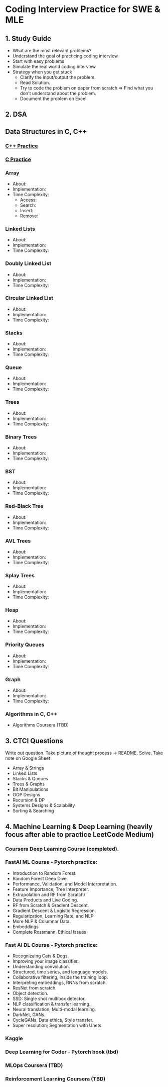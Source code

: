 # Coding Interview Practice for SWE & MLE

## 1. Study Guide

- What are the most relevant problems?
- Understand the goal of practicing coding interview
- Start with easy problems
- Simulate the real world coding interview
- Strategy when you get stuck
  - Clarify the input/output the problem.
  - Read Solution.
  - Try to code the problem on paper from scratch => Find what you don't understand about the problem.
  - Document the problem on Excel.

## 2. DSA

## Data Structures in C, C++

### [C++ Practice](https://github.com/mnguyen0226/coding-interview-swe-ml/tree/main/src/practices/cpp)

### [C Practice](https://github.com/mnguyen0226/coding-interview-swe-ml/tree/main/src/practices/c)

### Array

- About:
- Implementation:
- Time Complexity:
  - Access:
  - Search:
  - Insert:
  - Remove:

### Linked Lists

- About:
- Implementation:
- Time Complexity:

### Doubly Linked List

- About:
- Implementation:
- Time Complexity:

### Circular Linked List

- About:
- Implementation:
- Time Complexity:

### Stacks

- About:
- Implementation:
- Time Complexity:

### Queue

- About:
- Implementation:
- Time Complexity:

### Trees

- About:
- Implementation:
- Time Complexity:

### Binary Trees

- About:
- Implementation:
- Time Complexity:

### BST

- About:
- Implementation:
- Time Complexity:

### Red-Black Tree

- About:
- Implementation:
- Time Complexity:

### AVL Trees

- About:
- Implementation:
- Time Complexity:

### Splay Trees

- About:
- Implementation:
- Time Complexity:

### Heap

- About:
- Implementation:
- Time Complexity:

### Priority Queues

- About:
- Implementation:
- Time Complexity:

### Graph

- About:
- Implementation:
- Time Complexity:

### Algorithms in C, C++

- Algorithms Coursera (TBD)

## 3. CTCI Questions

Write out question. Take picture of thought process -> README. Solve. Take note on Google Sheet

- Array & Strings
- Linked Lists
- Stacks & Queues
- Trees & Graphs
- Bit Manipulations
- OOP Designs
- Recursion & DP
- Systems Designs & Scalability
- Sorting & Searching

## 4. Machine Learning & Deep Learning (heavily focus after able to practice LeetCode Medium)

### Coursera Deep Learning Course (completed).

### FastAI ML Course - Pytorch practice:

- Introduction to Random Forest.
- Random Forest Deep Dive.
- Performance, Validation, and Model Interpretation.
- Feature Importance, Tree Interpreter.
- Extrapolation and RF from Scratch/
- Data Products and Live Coding.
- RF from Scratch & Gradient Descent.
- Gradient Descent & Logistic Regression.
- Regularization, Learning Rate, and NLP
- More NLP & Columnar Data.
- Embeddings
- Complete Rossmann, Ethical Issues

### Fast AI DL Course - Pytorch practice:

- Recognizaing Cats & Dogs.
- Improving your image classifier.
- Understanding convolution.
- Structured, time series, and language models.
- Collaborative filtering, inside the training loop.
- Interpreting embeddings, RNNs from scratch.
- ResNet from scratch.
- Object detection.
- SSD: Single shot multibox detector.
- NLP classification & transfer learning.
- Neural translation, Multi-modal learning.
- DarkNet, GANs.
- CycleGANs, Data ethics, Style transfer.
- Super resolution; Segmentation with Unets

### Kaggle

### Deep Learning for Coder - Pytorch book (tbd)

### MLOps Coursera (TBD)

### Reinforcement Learning Coursera (TBD)
